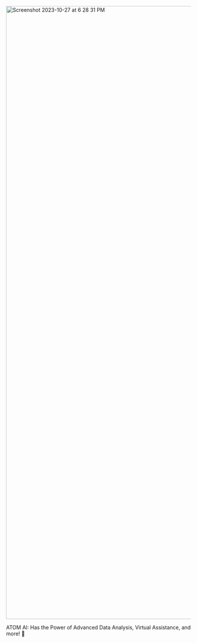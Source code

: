 
<img width="1672" alt="Screenshot 2023-10-27 at 6 28 31 PM" src="https://github.com/connor-engelsberg/atomai/assets/149274430/62058bee-b2e8-40fb-861f-166639e0ffc1">

ATOM AI: Has the Power of Advanced Data Analysis, Virtual Assistance, and more! 🚀
